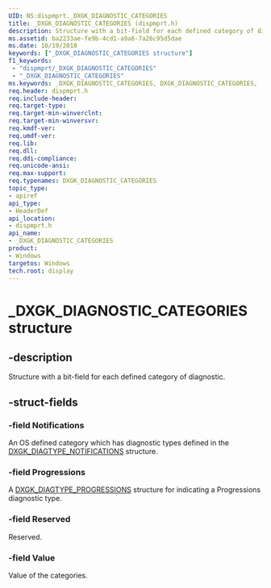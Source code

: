 ```yaml
---
UID: NS:dispmprt._DXGK_DIAGNOSTIC_CATEGORIES
title: _DXGK_DIAGNOSTIC_CATEGORIES (dispmprt.h)
description: Structure with a bit-field for each defined category of diagnostic.
ms.assetid: ba2233ae-fe9b-4cd1-a9a6-7a26c95d5dae
ms.date: 10/19/2018
keywords: ["_DXGK_DIAGNOSTIC_CATEGORIES structure"]
f1_keywords:
 - "dispmprt/_DXGK_DIAGNOSTIC_CATEGORIES"
 - "_DXGK_DIAGNOSTIC_CATEGORIES"
ms.keywords: _DXGK_DIAGNOSTIC_CATEGORIES, DXGK_DIAGNOSTIC_CATEGORIES,
req.header: dispmprt.h
req.include-header:
req.target-type:
req.target-min-winverclnt:
req.target-min-winversvr:
req.kmdf-ver:
req.umdf-ver:
req.lib:
req.dll:
req.ddi-compliance:
req.unicode-ansi:
req.max-support:
req.typenames: DXGK_DIAGNOSTIC_CATEGORIES
topic_type:
- apiref
api_type:
- HeaderDef
api_location:
- dispmprt.h
api_name:
- _DXGK_DIAGNOSTIC_CATEGORIES
product: 
- Windows
targetos: Windows
tech.root: display
---
```


# _DXGK_DIAGNOSTIC_CATEGORIES structure

## -description

Structure with a bit-field for each defined category of diagnostic.

## -struct-fields

### -field Notifications

An OS defined category which has diagnostic types defined in the [DXGK_DIAGTYPE_NOTIFICATIONS](ns-dispmprt-_dxgk_diagtype_notifications.md) structure.

### -field Progressions

A [DXGK_DIAGTYPE_PROGRESSIONS](../dispmprt/ns-dispmprt-_dxgk_diagtype_progressions.md) structure for indicating a Progressions diagnostic type.

### -field Reserved

Reserved.

### -field Value

Value of the categories.

